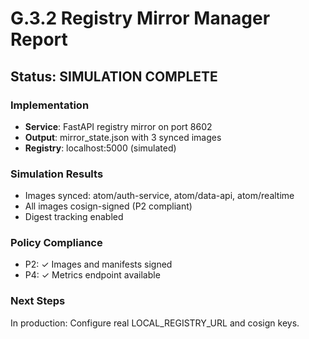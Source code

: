# G.3.2 Registry Mirror Manager Report

## Status: SIMULATION COMPLETE

### Implementation
- **Service**: FastAPI registry mirror on port 8602
- **Output**: mirror_state.json with 3 synced images
- **Registry**: localhost:5000 (simulated)

### Simulation Results
- Images synced: atom/auth-service, atom/data-api, atom/realtime
- All images cosign-signed (P2 compliant)
- Digest tracking enabled

### Policy Compliance
- P2: ✓ Images and manifests signed
- P4: ✓ Metrics endpoint available

### Next Steps
In production: Configure real LOCAL_REGISTRY_URL and cosign keys.